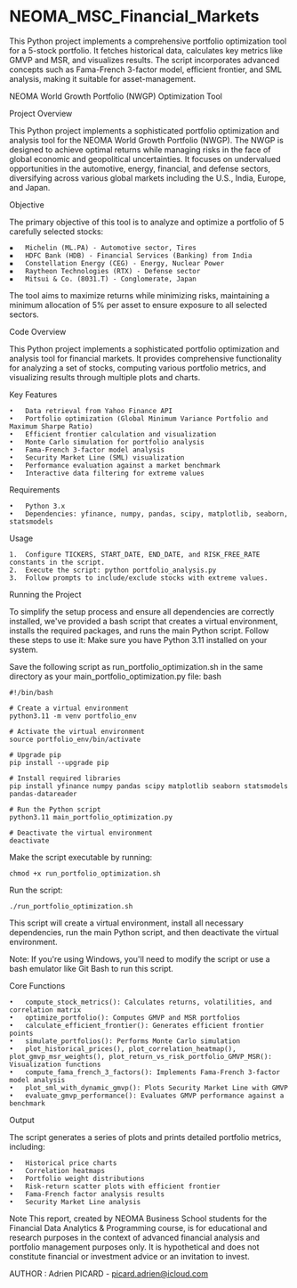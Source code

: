 # NEOMA_MSC_Financial_Markets
This Python project implements a comprehensive portfolio optimization tool for a 5-stock portfolio. It fetches historical data, calculates key metrics like GMVP and MSR, and visualizes results. The script incorporates advanced concepts such as Fama-French 3-factor model, efficient frontier, and SML analysis, making it suitable for asset-management.

NEOMA World Growth Portfolio (NWGP) Optimization Tool

Project Overview

This Python project implements a sophisticated portfolio optimization and analysis tool for the NEOMA World Growth Portfolio (NWGP). The NWGP is designed to achieve optimal returns while managing risks in the face of global economic and geopolitical uncertainties. It focuses on undervalued opportunities in the automotive, energy, financial, and defense sectors, diversifying across various global markets including the U.S., India, Europe, and Japan.

Objective

The primary objective of this tool is to analyze and optimize a portfolio of 5 carefully selected stocks:

	▪	Michelin (ML.PA) - Automotive sector, Tires
	▪	HDFC Bank (HDB) - Financial Services (Banking) from India
	▪	Constellation Energy (CEG) - Energy, Nuclear Power
	▪	Raytheon Technologies (RTX) - Defense sector
	▪	Mitsui & Co. (8031.T) - Conglomerate, Japan

The tool aims to maximize returns while minimizing risks, maintaining a minimum allocation of 5% per asset to ensure exposure to all selected sectors.

Code Overview

This Python project implements a sophisticated portfolio optimization and analysis tool for financial markets. It provides comprehensive functionality for analyzing a set of stocks, computing various portfolio metrics, and visualizing results through multiple plots and charts.

Key Features

	•	Data retrieval from Yahoo Finance API
	•	Portfolio optimization (Global Minimum Variance Portfolio and Maximum Sharpe Ratio)
	•	Efficient frontier calculation and visualization
	•	Monte Carlo simulation for portfolio analysis
	•	Fama-French 3-factor model analysis
	•	Security Market Line (SML) visualization
	•	Performance evaluation against a market benchmark
	•	Interactive data filtering for extreme values

Requirements

	•	Python 3.x
	•	Dependencies: yfinance, numpy, pandas, scipy, matplotlib, seaborn, statsmodels
Usage

	1.	Configure TICKERS, START_DATE, END_DATE, and RISK_FREE_RATE constants in the script.
	2.	Execute the script: python portfolio_analysis.py
	3.	Follow prompts to include/exclude stocks with extreme values.

Running the Project

To simplify the setup process and ensure all dependencies are correctly installed, we've provided a bash script that creates a virtual environment, installs the required packages, and runs the main Python script. Follow these steps to use it:
Make sure you have Python 3.11 installed on your system.

Save the following script as run_portfolio_optimization.sh in the same directory as your main_portfolio_optimization.py file:
bash

	#!/bin/bash

	# Create a virtual environment
	python3.11 -m venv portfolio_env

	# Activate the virtual environment
	source portfolio_env/bin/activate

	# Upgrade pip
	pip install --upgrade pip

	# Install required libraries
	pip install yfinance numpy pandas scipy matplotlib seaborn statsmodels pandas-datareader

	# Run the Python script
	python3.11 main_portfolio_optimization.py

	# Deactivate the virtual environment
	deactivate

Make the script executable by running:

	chmod +x run_portfolio_optimization.sh

Run the script:

	./run_portfolio_optimization.sh

This script will create a virtual environment, install all necessary dependencies, run the main Python script, and then deactivate the virtual environment.

Note: If you're using Windows, you'll need to modify the script or use a bash emulator like Git Bash to run this script.

Core Functions

	•	compute_stock_metrics(): Calculates returns, volatilities, and correlation matrix
	•	optimize_portfolio(): Computes GMVP and MSR portfolios
	•	calculate_efficient_frontier(): Generates efficient frontier points
	•	simulate_portfolios(): Performs Monte Carlo simulation
	•	plot_historical_prices(), plot_correlation_heatmap(), plot_gmvp_msr_weights(), plot_return_vs_risk_portfolio_GMVP_MSR(): Visualization functions
	•	compute_fama_french_3_factors(): Implements Fama-French 3-factor model analysis
	•	plot_sml_with_dynamic_gmvp(): Plots Security Market Line with GMVP
	•	evaluate_gmvp_performance(): Evaluates GMVP performance against a benchmark

Output

The script generates a series of plots and prints detailed portfolio metrics, including:

	•	Historical price charts
	•	Correlation heatmaps
	•	Portfolio weight distributions
	•	Risk-return scatter plots with efficient frontier
	•	Fama-French factor analysis results
	•	Security Market Line analysis

Note
This report, created by NEOMA Business School students for the Financial Data Analytics & Programming course, is for educational and research purposes in the context of advanced financial analysis and portfolio management purposes only. It is hypothetical and does not constitute financial or investment advice or an invitation to invest.

AUTHOR : Adrien PICARD - picard.adrien@icloud.com
